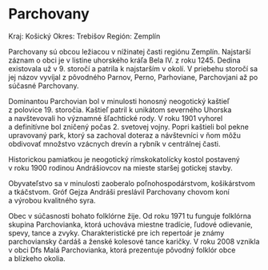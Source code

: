 Parchovany
==========

Kraj: Košický
Okres: Trebišov
Región: Zemplín

Parchovany sú obcou ležiacou v nížinatej časti regiónu Zemplín. Najstarší záznam o obci je v listine uhorského kráľa Bela IV. z roku 1245. Dedina existovala už v 9. storočí a patrila k najstarším v okolí. V priebehu storočí sa jej názov vyvíjal z pôvodného Parnov, Perno, Parhoviane, Parchovjani až po súčasné Parchovany.

Dominantou Parchovian bol v minulosti honosný neogotický kaštieľ z polovice 19. storočia. Kaštieľ patril k unikátom severného Uhorska a navštevovali ho významné šľachtické rody. V roku 1901 vyhorel a definitívne bol zničený počas 2. svetovej vojny. Popri kaštieli bol pekne upravovaný park, ktorý sa zachoval doteraz a návštevníci v ňom môžu obdivovať množstvo vzácnych drevín a rybník v centrálnej časti.

Historickou pamiatkou je neogotický rímskokatolícky kostol postavený v roku 1900 rodinou Andrášiovcov na mieste staršej gotickej stavby.

Obyvateľstvo sa v minulosti zaoberalo poľnohospodárstvom, košikárstvom a tkáčstvom. Gróf Gejza Andráši preslávil Parchovany chovom koní a výrobou kvalitného syra.

Obec v súčasnosti bohato folklórne žije. Od roku 1971 tu funguje folklórna skupina Parchovianka, ktorá uchováva miestne tradície, ľudové odievanie, spevy, tance a zvyky. Charakteristické pre ich repertoár je známy parchoviansky čardáš a ženské kolesové tance karičky. V roku 2008 vznikla v obci Dfs Malá Parchovianka, ktorá prezentuje pôvodný folklór obce a blízkeho okolia.